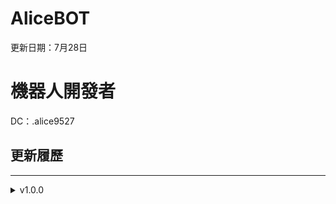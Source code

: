 # AliceBOT
更新日期：7月28日
# 機器人開發者
DC：.alice9527
## 更新履歷

---

<details>
<summary>v1.0.0</summary>
<pre>
正式採用Discord.js V14環境開發

# 這個機器人的功能
- [ ] 音樂模組（youtube、Spotify)
- [x] 隨機功能
- [x] 機率功能
- [ ] RPG模組
- [ ] 管理模組
- [ ] ChatGPT
- [ ] prefix前綴
- [ ] 自訂歡迎圖示和內容
- [ ] 等級模組level

預計添加

- [ ] 歌單系統
- [ ] AI 模組
- [ ] 跨伺服器聊天室
- [ ] 跨伺服器公告
- [ ] 轉發功能
- [ ] 更好看的UI菜單
- [ ] Web界面
 
</pre>
</details>